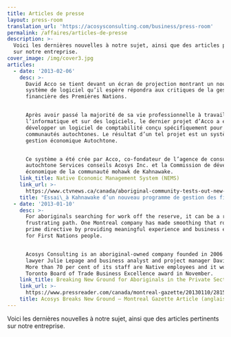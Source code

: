 ```yaml
---
title: Articles de presse
layout: press-room
translation_url: 'https://acosysconsulting.com/business/press-room'
permalink: /affaires/articles-de-presse
description: >-
  Voici les dernières nouvelles à notre sujet, ainsi que des articles pertinents
  sur notre entreprise.
cover_image: /img/cover3.jpg
articles:
  - date: '2013-02-06'
    desc: >-
      David Acco se tient devant un écran de projection montrant un nouveau
      système de logiciel qu’il espère répondra aux critiques de la gestion
      financière des Premières Nations. 


      Après avoir passé la majorité de sa vie professionnelle à travailler dans
      l’informatique et sur des logiciels, le dernier projet d’Acco a été de
      développer un logiciel de comptabilité conçu spécifiquement pour les
      communautés autochtones. Le résultat d’un tel projet est un système de
      gestion économique Autochtone. 


      Ce système a été crée par Acco, co-fondateur de l’agence de consultant
      autochtone Services conseils Acosys Inc. et la Commission de développement
      économique de la communauté mohawk de Kahnawake.
    link_title: Native Economic Management System (NEMS)
    link_url: >-
      https://www.ctvnews.ca/canada/aboriginal-community-tests-out-new-dollar-tracking-program-1.1307412
    title: "Essai\_à Kahnawake d’un nouveau programme de gestion des finances."
  - date: '2013-01-10'
    desc: >-
      For aboriginals searching for work off the reserve, it can be a rocky,
      frustrating path. One Montreal company has made smoothing that road its
      prime directive by providing meaningful experience and business education
      for First Nations people.


      Acosys Consulting is an aboriginal-owned company founded in 2006 by labour
      lawyer Julie Lepage and business analyst and project manager David Acco.
      More than 70 per cent of its staff are Native employees and it won the
      Toronto Board of Trade Business Excellence award in November.
    link_title: Breaking New Ground for Aboriginals in the Private Sector
    link_url: >-
      https://www.pressreader.com/canada/montreal-gazette/20130110/281552288208738
    title: Acosys Breaks New Ground – Montreal Gazette Article (anglais seulement)
---
```

Voici les dernières nouvelles à notre sujet, ainsi que des articles pertinents sur notre entreprise.
